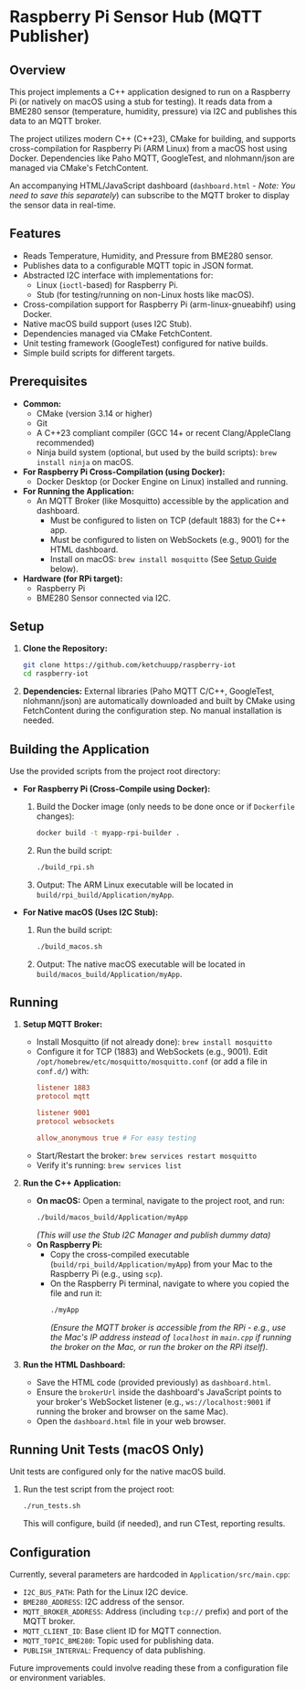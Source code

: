 # Raspberry Pi Sensor Hub (MQTT Publisher)

## Overview

This project implements a C++ application designed to run on a Raspberry Pi (or natively on macOS using a stub for testing). It reads data from a BME280 sensor (temperature, humidity, pressure) via I2C and publishes this data to an MQTT broker.

The project utilizes modern C++ (C++23), CMake for building, and supports cross-compilation for Raspberry Pi (ARM Linux) from a macOS host using Docker. Dependencies like Paho MQTT, GoogleTest, and nlohmann/json are managed via CMake's FetchContent.

An accompanying HTML/JavaScript dashboard (`dashboard.html` - *Note: You need to save this separately*) can subscribe to the MQTT broker to display the sensor data in real-time.

## Features

* Reads Temperature, Humidity, and Pressure from BME280 sensor.
* Publishes data to a configurable MQTT topic in JSON format.
* Abstracted I2C interface with implementations for:
    * Linux (`ioctl`-based) for Raspberry Pi.
    * Stub (for testing/running on non-Linux hosts like macOS).
* Cross-compilation support for Raspberry Pi (arm-linux-gnueabihf) using Docker.
* Native macOS build support (uses I2C Stub).
* Dependencies managed via CMake FetchContent.
* Unit testing framework (GoogleTest) configured for native builds.
* Simple build scripts for different targets.

## Prerequisites

* **Common:**
    * CMake (version 3.14 or higher)
    * Git
    * A C++23 compliant compiler (GCC 14+ or recent Clang/AppleClang recommended)
    * Ninja build system (optional, but used by the build scripts): `brew install ninja` on macOS.
* **For Raspberry Pi Cross-Compilation (using Docker):**
    * Docker Desktop (or Docker Engine on Linux) installed and running.
* **For Running the Application:**
    * An MQTT Broker (like Mosquitto) accessible by the application and dashboard.
        * Must be configured to listen on TCP (default 1883) for the C++ app.
        * Must be configured to listen on WebSockets (e.g., 9001) for the HTML dashboard.
        * Install on macOS: `brew install mosquitto` (See [Setup Guide](#setup-guide) below).
* **Hardware (for RPi target):**
    * Raspberry Pi
    * BME280 Sensor connected via I2C.

## Setup

1.  **Clone the Repository:**
    ```bash
    git clone https://github.com/ketchuupp/raspberry-iot
    cd raspberry-iot
    ```
2.  **Dependencies:** External libraries (Paho MQTT C/C++, GoogleTest, nlohmann/json) are automatically downloaded and built by CMake using FetchContent during the configuration step. No manual installation is needed.

## Building the Application

Use the provided scripts from the project root directory:

* **For Raspberry Pi (Cross-Compile using Docker):**
    1.  Build the Docker image (only needs to be done once or if `Dockerfile` changes):
        ```bash
        docker build -t myapp-rpi-builder .
        ```
    2.  Run the build script:
        ```bash
        ./build_rpi.sh
        ```
    3.  Output: The ARM Linux executable will be located in `build/rpi_build/Application/myApp`.

* **For Native macOS (Uses I2C Stub):**
    1.  Run the build script:
        ```bash
        ./build_macos.sh
        ```
    2.  Output: The native macOS executable will be located in `build/macos_build/Application/myApp`.

## Running

1.  **Setup MQTT Broker:**
    * Install Mosquitto (if not already done): `brew install mosquitto`
    * Configure it for TCP (1883) and WebSockets (e.g., 9001). Edit `/opt/homebrew/etc/mosquitto/mosquitto.conf` (or add a file in `conf.d/`) with:
        ```conf
        listener 1883
        protocol mqtt

        listener 9001
        protocol websockets

        allow_anonymous true # For easy testing
        ```
    * Start/Restart the broker: `brew services restart mosquitto`
    * Verify it's running: `brew services list`

2.  **Run the C++ Application:**
    * **On macOS:** Open a terminal, navigate to the project root, and run:
        ```bash
        ./build/macos_build/Application/myApp
        ```
        *(This will use the Stub I2C Manager and publish dummy data)*
    * **On Raspberry Pi:**
        * Copy the cross-compiled executable (`build/rpi_build/Application/myApp`) from your Mac to the Raspberry Pi (e.g., using `scp`).
        * On the Raspberry Pi terminal, navigate to where you copied the file and run it:
            ```bash
            ./myApp
            ```
            *(Ensure the MQTT broker is accessible from the RPi - e.g., use the Mac's IP address instead of `localhost` in `main.cpp` if running the broker on the Mac, or run the broker on the RPi itself)*.

3.  **Run the HTML Dashboard:**
    * Save the HTML code (provided previously) as `dashboard.html`.
    * Ensure the `brokerUrl` inside the dashboard's JavaScript points to your broker's WebSocket listener (e.g., `ws://localhost:9001` if running the broker and browser on the same Mac).
    * Open the `dashboard.html` file in your web browser.

## Running Unit Tests (macOS Only)

Unit tests are configured only for the native macOS build.

1.  Run the test script from the project root:
    ```bash
    ./run_tests.sh
    ```
    This will configure, build (if needed), and run CTest, reporting results.

## Configuration

Currently, several parameters are hardcoded in `Application/src/main.cpp`:

* `I2C_BUS_PATH`: Path for the Linux I2C device.
* `BME280_ADDRESS`: I2C address of the sensor.
* `MQTT_BROKER_ADDRESS`: Address (including `tcp://` prefix) and port of the MQTT broker.
* `MQTT_CLIENT_ID`: Base client ID for MQTT connection.
* `MQTT_TOPIC_BME280`: Topic used for publishing data.
* `PUBLISH_INTERVAL`: Frequency of data publishing.

Future improvements could involve reading these from a configuration file or environment variables.
